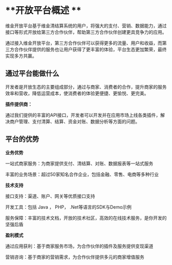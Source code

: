 # **开放平台概述  **

维金开放平台基于维金清结算系统的用户，将强大的支付、营销、数据能力，通过接口等形式开放给第三方合作伙伴，帮助第三方合作伙伴创建更具竞争力的应用。

通过接入维金开放平台，第三方合作伙伴可以获得更多的流量、用户和收益，而第三方合作伙伴提供的服务也让用户获得了更丰富的体验，平台生态更加繁荣，最终实现多方共赢。

## 通过平台能做什么

开发者是开放生态的主要组成部分，通过与商家、消费者的合作，提升商家的服务效率和营收，降低运营成本，使消费者的体验更便捷、更愉悦、更完美。

**插件提供商：**

通过我们提供的丰富的API接口，开发者可以开发并在应用市场上线各类插件，解决商户管理、支付清算、结算、资金对账、数据分析等方面的问题。

## 平台的优势

**业务优势**

一站式商家服务：为商家提供支付、清结算、对账、数据报表等一站式服务

丰富的业务场景：超过50家知名合作企业，包括金融、零售、电商等多种行业

**技术支持**

接口支持：渠道、账户、网关等优质接口支持

开发工具：包括 Java ， PHP， .Net等语言的SDK与Demo示例

服务保障：丰富的技术文档，开放的技术社区，高效的在线技术服务，是你开发的坚强后盾

**盈利模式**

通过应用获利：基于商家服务市场，为合作伙伴的插件及服务提供变现渠道

营销咨询：基于商家的营销需求，为合作伙伴提供多元的商家增值服务



